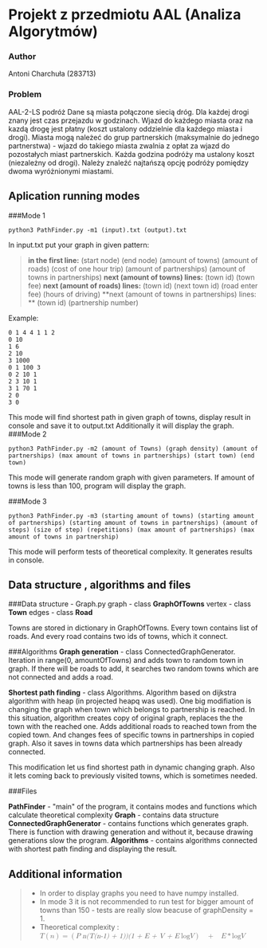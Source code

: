 # Projekt z przedmiotu AAL (Analiza Algorytmów)

### Author

Antoni Charchuła (283713)

### Problem 

AAL-2-LS podróż
Dane są miasta połączone siecią dróg. Dla każdej drogi znany jest czas przejazdu w godzinach. Wjazd do każdego miasta oraz na kazdą drogę jest płatny (koszt ustalony oddzielnie dla każdego miasta i drogi). Miasta mogą należeć do grup partnerskich (maksymalnie do jednego partnerstwa) - wjazd do takiego miasta zwalnia z opłat za wjazd do pozostałych miast partnerskich. Każda godzina podróży ma ustalony koszt (niezależny od drogi). Należy znaleźć najtańszą opcję podróży pomiędzy dwoma wyróżnionymi miastami.

Aplication running modes
---
###Mode 1
```
python3 PathFinder.py -m1 (input).txt (output).txt
```
In input.txt put your graph in given pattern:
>**in the first line:** (start node) (end node) (amount of towns) (amount of roads) (cost of one hour trip) (amount of partnerships) (amount of towns in partnerships)
>**next (amount of towns) lines:** (town id) (town fee)
>**next (amount of roads) lines:** (town id) (next town id) (road enter fee) (hours of driving)
>**next (amount of towns in partnerships) lines: ** (town id) (partnership number)

Example:
```
0 1 4 4 1 1 2
0 10
1 6
2 10
3 1000
0 1 100 3
0 2 10 1
2 3 10 1
3 1 70 1
2 0 
3 0
```
This mode will find shortest path in given graph of towns, display result in console and save it to output.txt Additionally it will display the graph.
###Mode 2
```
python3 PathFinder.py -m2 (amount of Towns) (graph density) (amount of partnerships) (max amount of towns in partnerships) (start town) (end town)
```
This mode will generate random graph with given parameters. If amount of towns is less than 100, program will display the graph.

###Mode 3
```
python3 PathFinder.py -m3 (starting amount of towns) (starting amount of partnerships) (starting amount of towns in partnerships) (amount of steps) (size of step) (repetitions) (max amount of partnerships) (max amount of towns in partnership)
```
This mode will perform tests of theoretical complexity. It generates results in console. 

Data structure , algorithms and files
---
###Data structure - Graph.py
graph - class **GraphOfTowns**
vertex - class **Town**
edges - class **Road**

Towns are stored in dictionary in GraphOfTowns. Every town contains list of roads. And every road contains two ids of towns, which it connect. 

###Algorithms
**Graph generation** - class ConnectedGraphGenerator. Iteration in range(0, amountOfTowns) and adds town to random town in graph. If there will be roads to add, it searches two random towns which are not connected and adds a road.

**Shortest path finding** - class Algorithms. Algorithm based on dijkstra algorithm with heap (in projected heapq was used). One big modifiation is changing the graph when town which belongs to partnership is reached. In this situation, algorithm creates copy of original graph, replaces the the town with the reached one. Adds additional roads to reached town from the copied town. And changes fees of specific towns in partnerships in copied graph. Also it saves in towns data which partnerships has been already connected.

This modification let us find shortest path in dynamic changing graph. Also it lets coming back to previously visited towns, which is sometimes needed. 

###Files

**PathFinder** - "main" of the program, it contains modes and functions which calculate theoretical complexity
**Graph** - contains data structure
**ConnectedGraphGenerator** - contains functions which generates graph. There is function with drawing generation and without it, because drawing generations slow the program.
**Algorithms** - contains algorithms connected with shortest path finding and displaying the result.

Additional information
---
> - In order to display graphs you need to have numpy installed.
> - In mode 3 it is not recommended to run test for bigger amount of towns than 150 - tests are really slow beacuse of graphDensity = 1.
> - Theoretical complexity :  <math xmlns="http://www.w3.org/1998/Math/MathML"><mi>T</mi><mo>(</mo><mi>n</mi><mo>)</mo><mo>=</mo><mo>(</mo><mi>P</mi><mo>*</mo><mi>n</mi><mo>(</mo><mi>T</mi><mo>(</mo><mi>n</mi><mo>-</mo><mn>1</mn><mo>)</mo><mo>&#xA0;</mo><mo>+</mo><mo>&#xA0;</mo><mn>1</mn><mo>)</mo><mo>)</mo><mo>(</mo><mn>1</mn><mo>&#xA0;</mo><mo>+</mo><mo>&#xA0;</mo><mi>E</mi><mo>&#xA0;</mo><mo>+</mo><mo>&#xA0;</mo><mi>V</mi><mo>&#xA0;</mo><mo>+</mo><mo>&#xA0;</mo><mi>E</mi><mo>*</mo><mi>log</mi><mi>V</mi><mo>)</mo><mo>&#xA0;</mo><mo>+</mo><mo>&#xA0;</mo><mi>E</mi><mo>*</mo><mi>log</mi><mi>V</mi></math>
